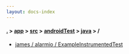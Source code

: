 ```yaml
---
layout: docs-index
---
```

#### [.](./../../../../index) > [app](./../../../index) > [src](./../../index) > [androidTest](./../index) > [java](./index) > **/**

- [james / alarmio / ExampleInstrumentedTest](james/alarmio/ExampleInstrumentedTest)
